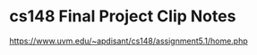 cs148 Final Project
Clip Notes
=========================
https://www.uvm.edu/~apdisant/cs148/assignment5.1/home.php

